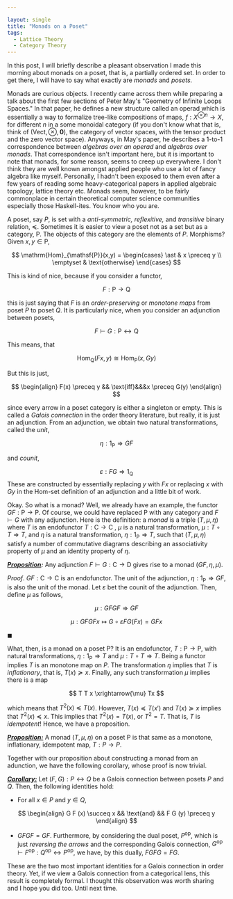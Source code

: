 ```yaml
---

layout: single
title: "Monads on a Poset"
tags:
  - Lattice Theory
  - Category Theory
---
```


In this post, I will briefly describe a pleasant observation I made this morning about monads on a poset, that is, a partially ordered set. In order to get there, I will have to say what exactly are *monads* and *posets.*

Monads are curious objects. I recently came across them while preparing a talk about the first few sections of Peter May's "Geometry of Infinite Loops Spaces." In that paper, he defines a new structure called an operad which is essentially a way to formalize tree-like compositions of maps, $f: X^{\otimes n} \rightarrow X$, for different $n$ in a some monoidal category (if you don't know what that is, think of $(\mathsf{Vect}, \otimes, \mathbf{0})$, the category of vector spaces, with the tensor product and the zero vector space). Anyways, in May's paper, he describes a 1-to-1 correspondence between *algebras over an operad* and *algebras over monads*. That correspondence isn't important here, but it is important to note that monads, for some reason, seems to creep up everywhere. I don't think they are well known amongst applied people who use a lot of fancy algebra like myself. Personally, I hadn't been exposed to them even after a few years of reading some heavy-categorical papers in applied algebraic topology, lattice theory etc. Monads seem, however, to be fairly commonplace in certain theoretical computer science communities especially those Haskell-ites. You know who you are.

A poset, say $P$, is set with a *anti-symmetric, reflexitive,* and *transitive* binary relation, $\preceq$. Sometimes it is easier to view a poset not as a set but as a category, $\mathsf{P}$. The objects of this category are the elements of $P$. Morphisms? Given $x, y \in \mathsf{P}$,


$$
\mathrm{Hom}_{\mathsf{P}}(x,y) = 
\begin{cases}
\ast & x \preceq y \\
\emptyset  & \text{otherwise}
\end{cases}
$$


This is kind of nice, because if you consider a functor,


$$
F: \mathsf{P} \rightarrow \mathsf{Q}
$$


this is just saying that $F$ is an *order-preserving* or *monotone maps* from poset $P$ to poset $Q$. It is particularly nice, when you consider an adjunction between posets,


$$
F \vdash G: \mathsf{P} \longleftrightarrow \mathsf{Q}
$$


This means, that


$$
\mathrm{Hom}_{\mathsf{Q}} \left(F x, y \right) \cong \mathrm{Hom}_{\mathsf{P}}\left(x, G y \right)
$$


But this is just,


$$
\begin{align}
F(x) \preceq y && \text{iff}&&&x \preceq G(y)
\end{align}
$$

since every arrow in a poset category is either a singleton or empty. This is called a *Galois connection* in the order theory literature, but really, it is just an adjunction. From an adjunction, we obtain two natural transformations, called the *unit*,

$$
\eta: 1_{\mathsf{P}} \Rightarrow G F
$$


and *counit*,


$$
\varepsilon: FG \Rightarrow 1_{\mathsf{Q}}
$$
These are constructed by essentially replacing $y$ with $F x$ or replacing $x$ with $G y$  in the Hom-set definition of an adjunction and a little bit of work.

Okay. So what is a monad?  Well, we already have an example, the functor $G F: \mathsf{P} \rightarrow \mathsf{P}$. Of course, we could have replaced $\mathsf{P}$ with any category and $F \vdash G$ with any adjunction. Here is the definition: a *monad* is a triple $(T, \mu, \eta)$ where $T$ is an endofunctor $T: \mathsf{C} \rightarrow \mathsf{C}$ , $\mu$ is a natural transformation, $\mu: T \circ T \Rightarrow T$, and $\eta$ is a natural transformation, $\eta: 1_{\mathsf{P}} \Rightarrow T$, such that $(T, \mu, \eta)$ satisfy a number of commutative diagrams describing an associativity property of $\mu$ and an identity property of $\eta$.

***<u>Proposition</u>:*** Any adjunction $F \vdash G: \mathsf{C} \rightarrow \mathsf{D}$ gives rise to a monad $(G F, \eta, \mu)$.

*Proof*. $G F: \mathsf{C} \rightarrow \mathsf{C}$ is an endofunctor. The unit of the adjunction, $\eta: 1_{\mathsf{P}} \Rightarrow G F$, is also the unit of the monad. Let $\varepsilon$ bet the counit of the adjunction. Then, define $\mu$ as follows,

$$
\mu : G F G F \Rightarrow GF
$$

$$
\mu: GFGF x \mapsto G \circ \varepsilon FG (F x) = GF x
$$


$\blacksquare$

What, then, is a monad on a poset $\mathsf{P}$?  It is an endofunctor, $T: \mathsf{P} \rightarrow \mathsf{P}$, with natural transformations, $\eta: 1_{\mathsf{P}} \Rightarrow T$ and $\mu: T \circ T \Rightarrow T$. Being a functor implies $T$ is an monotone map on $P$. The transformation $\eta$ implies that $T$ is *inflationary*, that is, $T(x) \succeq x$. Finally, any such transformation $\mu$ implies there is a map


$$
T T x \xrightarrow{\mu} Tx
$$


which means that $T^2(x) \preceq T(x)$. However, $T(x) \preceq T(x')$ and $T(x) \succeq x$ implies that $T^2(x) \preceq x$. This implies that $T^2(x) = T(x)$, or $T^2 = T$. That is, $T$ is *idempotent*! Hence, we have a proposition.

***<u>Proposition:</u>*** A monad $(T, \mu, \eta)$ on a poset $\mathsf{P}$ is that same as a monotone, inflationary, idempotent map, $T: P \rightarrow P$.

Together with our proposition about constructing a monad from an adunction, we have the following corollary, whose proof is now trivial.

***<u>Corollary:</u>*** Let $(F, G): P \longleftrightarrow Q$ be a Galois connection between posets $P$ and $Q$. Then, the following identities hold:

* For all $x \in P$ and $y \in Q$,


$$
\begin{align}
G F (x) \succeq x && \text{and} && F G (y) \preceq y
\end{align}
$$

* $G F GF = GF$. Furthermore, by considering the dual poset, $P^{\mathrm{op}}$, which is just *reversing the arrows*  and the corresponding Galois connection, $G^{\mathrm{op}} \vdash F^{\mathrm{op}}: Q^{\mathrm{op}} \leftrightarrow P^{\mathrm{op}}$, we have, by this dually, $FG FG = FG$.

These are the two most important identities for a Galois connection in order theory. Yet, if we view a Galois connection from a categorical lens, this result is completely formal. I thought this observation was worth sharing and I hope you did too. Until next time.